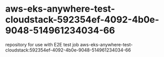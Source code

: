 # aws-eks-anywhere-test-cloudstack-592354ef-4092-4b0e-9048-514961234034-66
repository for use with E2E test job aws-eks-anywhere-test-cloudstack:592354ef-4092-4b0e-9048-514961234034-66
